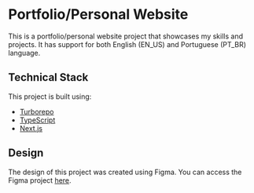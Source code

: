 # Portfolio/Personal Website

This is a portfolio/personal website project that showcases my skills and projects. It has support for both English (EN_US) and Portuguese (PT_BR) language.

## Technical Stack

This project is built using:

- [Turborepo](https://turbo.build/repo)
- [TypeScript](https://www.typescriptlang.org/)
- [Next.js](https://nextjs.org/)

## Design

The design of this project was created using Figma. You can access the Figma project [here]([https://www.figma.com/proto/qo0BRzSMjLNANpZQWX2DnV/%F0%9F%92%A1Personal-Website?page-id=0%3A1&node-id=1295%3A855&viewport=301%2C131%2C0.31&scaling=min-zoom]).
